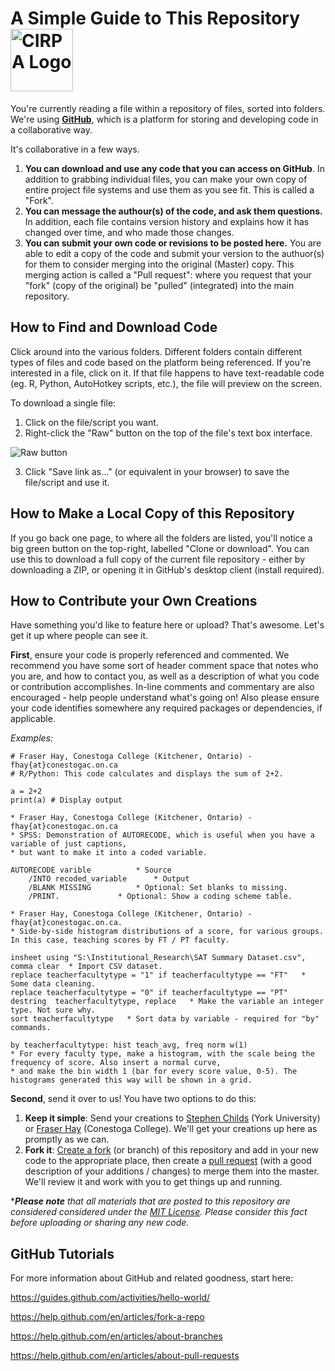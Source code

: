 # A Simple Guide to This Repository <img src="https://is4-ssl.mzstatic.com/image/thumb/Purple128/v4/c1/37/2a/c1372a8b-7779-cc88-917f-17db385bdae2/source/512x512bb.jpg" alt="CIRPA Logo" title="CIRPA" width="100"/>
You're currently reading a file within a repository of files, sorted into folders. We're using **[GitHub](https://github.com/)**, which is a platform for storing and developing code in a collaborative way.

It's collaborative in a few ways.
1. **You can download and use any code that you can access on GitHub**. In addition to grabbing individual files, you can make your own copy of entire project file systems and use them as you see fit. This is called a "Fork". 
2. **You can message the authour(s) of the code, and ask them questions.** In addition, each file contains version history and explains how it has changed over time, and who made those changes.
3. **You can submit your own code or revisions to be posted here.** You are able to edit a copy of the code and submit your version to the authuor(s) for them to consider merging into the original (Master) copy. This merging action is called a "Pull request": where you request that your "fork" (copy of the original) be "pulled" (integrated) into the main repository.

## How to Find and Download Code
Click around into the various folders. Different folders contain different types of files and code based on the platform being referenced. If you're interested in a file, click on it. If that file happens to have text-readable code (eg. R, Python, AutoHotkey scripts, etc.), the file will preview on the screen.

To download a single file:
1. Click on the file/script you want.
2. Right-click the "Raw" button on the top of the file's text box interface.

![Raw button](https://www.dropbox.com/s/fyt1qz0qeqjn0vf/GitHub-RawButton.png?raw=1)

3. Click "Save link as..." (or equivalent in your browser) to save the file/script and use it.

## How to Make a Local Copy of this Repository
If you go back one page, to where all the folders are listed, you'll notice a big green button on the top-right, labelled "Clone or download". You can use this to download a full copy of the current file repository - either by downloading a ZIP, or opening it in GitHub's desktop client (install required).

## How to Contribute your Own Creations
Have something you'd like to feature here or upload? That's awesome. Let's get it up where people can see it. 

**First**, ensure your code is properly referenced and commented. We recommend you have some sort of header comment space that notes who you are, and how to contact you, as well as a description of what you code or contribution accomplishes. In-line comments and commentary are also encouraged - help people understand what's going on! Also please ensure your code identifies somewhere any required packages or dependencies, if applicable.

*Examples:*
```
# Fraser Hay, Conestoga College (Kitchener, Ontario) - fhay{at}conestogac.on.ca
# R/Python: This code calculates and displays the sum of 2+2.

a = 2+2
print(a) # Display output
```
```
* Fraser Hay, Conestoga College (Kitchener, Ontario) - fhay{at}conestogac.on.ca
* SPSS: Demonstration of AUTORECODE, which is useful when you have a variable of just captions, 
* but want to make it into a coded variable.

AUTORECODE varible			* Source
	/INTO recoded_variable 		* Output
	/BLANK MISSING			* Optional: Set blanks to missing.
	/PRINT.				* Optional: Show a coding scheme table.
```
```
* Fraser Hay, Conestoga College (Kitchener, Ontario) - fhay{at}conestogac.on.ca.
* Side-by-side histogram distributions of a score, for various groups. In this case, teaching scores by FT / PT faculty.

insheet using "S:\Institutional_Research\SAT Summary Dataset.csv", comma clear  * Import CSV dataset.
replace teacherfacultytype = "1" if teacherfacultytype == "FT"   * Some data cleaning.
replace teacherfacultytype = "0" if teacherfacultytype == "PT"
destring  teacherfacultytype, replace   * Make the variable an integer type. Not sure why.
sort teacherfacultytype   * Sort data by variable - required for "by" commands.

by teacherfacultytype: hist teach_avg, freq norm w(1)    
* For every faculty type, make a histogram, with the scale being the frequency of score. Also insert a normal curve,
* and make the bin width 1 (bar for every score value, 0-5). The histograms generated this way will be shown in a grid.
```

**Second**, send it over to us! You have two options to do this:
1. **Keep it simple**: Send your creations to [Stephen Childs](mailto:sechilds@yorku.ca) (York University) or [Fraser Hay](mailto:fhay@conestogac.on.ca) (Conestoga College). We'll get your creations up here as promptly as we can.
2. **Fork it**: [Create a fork](https://help.github.com/en/articles/fork-a-repo) (or branch) of this repository and add in your new code to the appropriate place, then create a [pull request](https://help.github.com/en/articles/about-pull-requests) (with a good description of your additions / changes) to merge them into the master. We'll review it and work with you to get things up and running.

****Please note*** *that all materials that are posted to this repository are considered considered under the [MIT License](https://github.com/Sopwith/IR/blob/master/LICENSE.md). Please consider this fact before uploading or sharing any new code.*

## GitHub Tutorials
For more information about GitHub and related goodness, start here:

https://guides.github.com/activities/hello-world/

https://help.github.com/en/articles/fork-a-repo

https://help.github.com/en/articles/about-branches

https://help.github.com/en/articles/about-pull-requests
